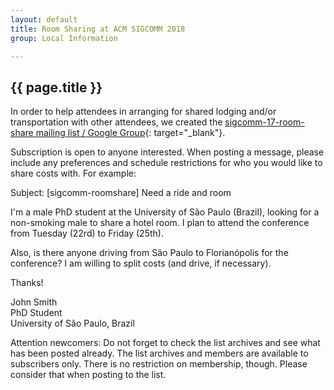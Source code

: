 ```yaml
---
layout: default
title: Room Sharing at ACM SIGCOMM 2018
group: Local Information

---
```


## {{ page.title }}

In order to help attendees in arranging for shared lodging and/or transportation with other attendees, we created the [sigcomm-17-room-share mailing list / Google Group](https://groups.google.com/forum/embed/?place=forum/sigcomm-17-room-share){: target="_blank"}.

Subscription is open to anyone interested.
When posting a message, please include any preferences and schedule restrictions for who you would like to share costs with.
For example:

<div class="ui-corner-all custom-corners roomshare">
  <div class="ui-bar ui-bar-b">
    Subject: [sigcomm-roomshare] Need a ride and room
  </div>
  <div class="ui-body ui-body-b" markdown="1">

I'm a male PhD student at the University of São Paulo (Brazil), looking for a non-smoking male to share a hotel room. I plan to attend the conference from Tuesday (22rd) to Friday (25th).

Also, is there anyone driving from São Paulo to Florianópolis for the conference? I am willing to split costs (and drive, if necessary).

Thanks!

John Smith  
PhD Student  
University of São Paulo, Brazil  
</div>
</div>


Attention newcomers: Do not forget to check the list archives and see what has been posted already. The list archives and members are available to subscribers only. There is no restriction on membership, though. Please consider that when posting to the list.

<div>
    <iframe id="forum_embed"
      src="javascript:void(0)"
      scrolling="no"
      frameborder="0"
      width="700"
      height="700">
    </iframe>
    <script type="text/javascript">
      document.getElementById('forum_embed').src =
         'https://groups.google.com/forum/embed/?place=forum/sigcomm-17-room-share'
         + '&showsearch=true&showpopout=true&showtabs=false'
         + '&parenturl=' + encodeURIComponent(window.location.href);
         </script>
</div>
